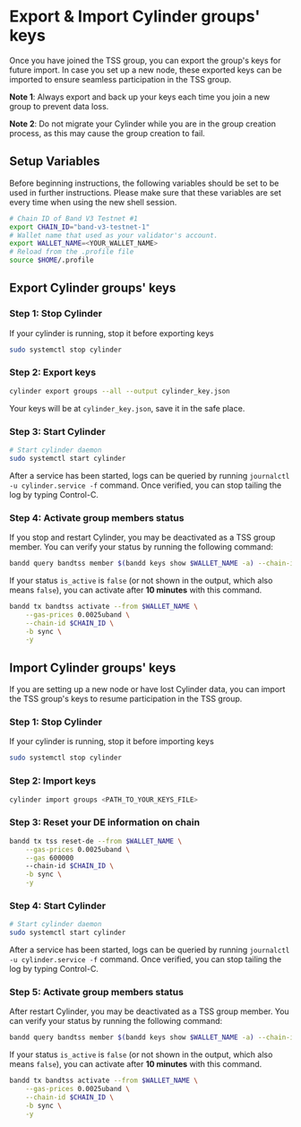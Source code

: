# Export & Import Cylinder groups' keys

Once you have joined the TSS group, you can export the group's keys for future import. In case you set up a new node, these exported keys can be imported to ensure seamless participation in the TSS group.

**Note 1**: Always export and back up your keys each time you join a new group to prevent data loss.

**Note 2**: Do not migrate your Cylinder while you are in the group creation process, as this may cause the group creation to fail.

## Setup Variables

Before beginning instructions, the following variables should be set to be used in further instructions. Please make sure that these variables are set every time when using the new shell session.

```bash
# Chain ID of Band V3 Testnet #1
export CHAIN_ID="band-v3-testnet-1"
# Wallet name that used as your validator's account.
export WALLET_NAME=<YOUR_WALLET_NAME>
# Reload from the .profile file
source $HOME/.profile
```

## Export Cylinder groups' keys

### Step 1: Stop Cylinder

If your cylinder is running, stop it before exporting keys

```bash
sudo systemctl stop cylinder
```

### Step 2: Export keys

```bash
cylinder export groups --all --output cylinder_key.json
```

Your keys will be at `cylinder_key.json`, save it in the safe place.

### Step 3: Start Cylinder

```bash
# Start cylinder daemon
sudo systemctl start cylinder
```

After a service has been started, logs can be queried by running `journalctl -u cylinder.service -f` command. Once verified, you can stop tailing the log by typing Control-C.

### Step 4: Activate group members status

If you stop and restart Cylinder, you may be deactivated as a TSS group member. You can verify your status by running the following command:

```bash
bandd query bandtss member $(bandd keys show $WALLET_NAME -a) --chain-id $CHAIN_ID
```

If your status `is_active` is `false` (or not shown in the output, which also means `false`), you can activate after **10 minutes** with this command.

```bash
bandd tx bandtss activate --from $WALLET_NAME \
    --gas-prices 0.0025uband \
	--chain-id $CHAIN_ID \
	-b sync \
	-y
```

## Import Cylinder groups' keys

If you are setting up a new node or have lost Cylinder data, you can import the TSS group's keys to resume participation in the TSS group.

### Step 1: Stop Cylinder

If your cylinder is running, stop it before importing keys

```bash
sudo systemctl stop cylinder
```

### Step 2: Import keys

```bash
cylinder import groups <PATH_TO_YOUR_KEYS_FILE>
```

### Step 3: Reset your DE information on chain

```bash
bandd tx tss reset-de --from $WALLET_NAME \
    --gas-prices 0.0025uband \
	--gas 600000
	--chain-id $CHAIN_ID \
	-b sync \
	-y
```

### Step 4: Start Cylinder

```bash
# Start cylinder daemon
sudo systemctl start cylinder
```

After a service has been started, logs can be queried by running `journalctl -u cylinder.service -f` command. Once verified, you can stop tailing the log by typing Control-C.

### Step 5: Activate group members status

After restart Cylinder, you may be deactivated as a TSS group member. You can verify your status by running the following command:

```bash
bandd query bandtss member $(bandd keys show $WALLET_NAME -a) --chain-id $CHAIN_ID
```

If your status `is_active` is `false` (or not shown in the output, which also means `false`), you can activate after **10 minutes** with this command.

```bash
bandd tx bandtss activate --from $WALLET_NAME \
    --gas-prices 0.0025uband \
	--chain-id $CHAIN_ID \
	-b sync \
	-y
```
